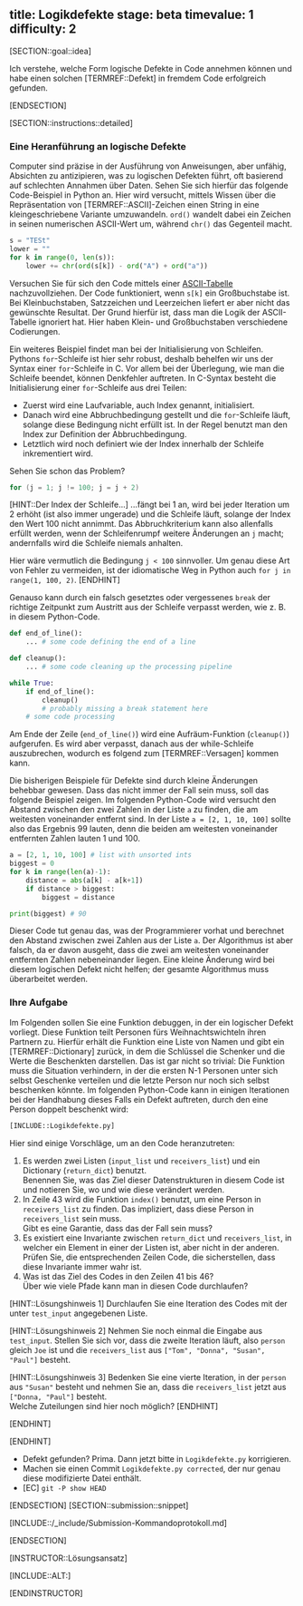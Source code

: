 title: Logikdefekte
stage: beta
timevalue: 1
difficulty: 2
---
[SECTION::goal::idea]

Ich verstehe, welche Form logische Defekte in Code annehmen können und habe einen solchen [TERMREF::Defekt]
in fremdem Code erfolgreich gefunden.

[ENDSECTION]

[SECTION::instructions::detailed]

### Eine Heranführung an logische Defekte

Computer sind präzise in der Ausführung von Anweisungen, aber unfähig, Absichten zu
antizipieren, was zu logischen Defekten führt, oft basierend auf schlechten Annahmen über Daten.
Sehen Sie sich hierfür das folgende Code-Beispiel in Python an.
Hier wird versucht, mittels Wissen über die Repräsentation von [TERMREF::ASCII]-Zeichen
einen String in eine kleingeschriebene Variante umzuwandeln.
`ord()` wandelt dabei ein Zeichen in seinen numerischen ASCII-Wert um, während `chr()` das
Gegenteil macht.

```python
s = "TESt"
lower = ""
for k in range(0, len(s)):
    lower += chr(ord(s[k]) - ord("A") + ord("a"))
```

Versuchen Sie für sich den Code mittels einer
[ASCII-Tabelle](https://www.asciitable.com/) nachzuvollziehen.
Der Code funktioniert, wenn `s[k]` ein Großbuchstabe ist.
Bei Kleinbuchstaben, Satzzeichen und Leerzeichen liefert er aber nicht das gewünschte Resultat.
Der Grund hierfür ist, dass man die Logik der ASCII-Tabelle ignoriert hat.
Hier haben Klein- und Großbuchstaben verschiedene Codierungen.

Ein weiteres Beispiel findet man bei der Initialisierung von Schleifen.
Pythons `for`-Schleife ist hier sehr robust, deshalb behelfen wir uns der Syntax einer 
`for`-Schleife in C.
Vor allem bei der Überlegung, wie man die Schleife beendet, können Denkfehler auftreten.
In C-Syntax besteht die Initialisierung einer `for`-Schleife aus drei Teilen:

- Zuerst wird eine Laufvariable, auch Index genannt, initialisiert.
- Danach wird eine Abbruchbedingung gestellt und die `for`-Schleife läuft, solange diese 
  Bedingung nicht erfüllt ist.
  In der Regel benutzt man den Index zur Definition der Abbruchbedingung.
- Letztlich wird noch definiert wie der Index innerhalb der Schleife inkrementiert wird.

Sehen Sie schon das Problem?

```C
for (j = 1; j != 100; j = j + 2)
```

[HINT::Der Index der Schleife...]
...fängt bei 1 an, wird bei jeder Iteration um 2 erhöht (ist also immer ungerade)
und die Schleife läuft, solange der Index den Wert 100 nicht annimmt.
Das Abbruchkriterium kann also allenfalls erfüllt werden, wenn der Schleifenrumpf weitere
Änderungen an `j` macht;
andernfalls wird die Schleife niemals anhalten.

Hier wäre vermutlich die Bedingung `j < 100` sinnvoller. Um genau diese Art von Fehler
zu vermeiden, ist der idiomatische Weg in Python auch `for j in range(1, 100, 2)`.
[ENDHINT]

Genauso kann durch ein falsch gesetztes oder vergessenes `break`
der richtige Zeitpunkt zum Austritt aus der Schleife verpasst werden,
wie z. B. in diesem Python-Code.

```python
def end_of_line():
    ... # some code defining the end of a line

def cleanup():
    ... # some code cleaning up the processing pipeline

while True:
    if end_of_line():
        cleanup()
        # probably missing a break statement here
    # some code processing
```

Am Ende der Zeile (`end_of_line()`) wird eine Aufräum-Funktion (`cleanup()`) aufgerufen.
Es wird aber verpasst, danach aus der while-Schleife auszubrechen, wodurch es folgend zum 
[TERMREF::Versagen] kommen kann.

Die bisherigen Beispiele für Defekte sind durch kleine Änderungen behebbar gewesen.
Dass das nicht immer der Fall sein muss, soll das folgende Beispiel zeigen.
Im folgenden Python-Code wird versucht den Abstand zwischen den zwei Zahlen in der Liste `a` zu 
finden, die am weitesten voneinander entfernt sind.
In der Liste `a = [2, 1, 10, 100]` sollte also das Ergebnis 99 lauten, denn die beiden am weitesten 
voneinander entfernten Zahlen lauten 1 und 100.

```python
a = [2, 1, 10, 100] # list with unsorted ints
biggest = 0 
for k in range(len(a)-1):
    distance = abs(a[k] - a[k+1])
    if distance > biggest:
        biggest = distance

print(biggest) # 90
```

Dieser Code tut genau das, was der Programmierer vorhat und berechnet den Abstand zwischen zwei 
Zahlen aus der Liste `a`.
Der Algorithmus ist aber falsch, da er davon ausgeht, dass die zwei am weitesten voneinander 
entfernten Zahlen nebeneinander liegen.
Eine kleine Änderung wird bei diesem logischen Defekt nicht helfen; der gesamte Algorithmus muss 
überarbeitet werden.


### Ihre Aufgabe

Im Folgenden sollen Sie eine Funktion debuggen, in der ein logischer Defekt vorliegt.
Diese Funktion teilt Personen fürs Weihnachtswichteln ihren Partnern zu.
Hierfür erhält die Funktion eine Liste von Namen und gibt ein [TERMREF::Dictionary] zurück, 
in dem die Schlüssel die Schenker und die Werte die Beschenkten darstellen.
Das ist gar nicht so trivial: Die Funktion muss die Situation verhindern, 
in der die ersten N-1 Personen unter sich selbst Geschenke verteilen und 
die letzte Person nur noch sich selbst beschenken könnte.
Im folgenden Python-Code kann in einigen Iterationen bei der Handhabung dieses Falls
ein Defekt auftreten, durch den eine Person doppelt beschenkt wird:

```python
[INCLUDE::Logikdefekte.py]
```

Hier sind einige Vorschläge, um an den Code heranzutreten:

1. Es werden zwei Listen (`input_list` und `receivers_list`) und ein Dictionary (`return_dict`) 
   benutzt.  
   Benennen Sie, was das Ziel dieser Datenstrukturen in diesem Code ist und
   notieren Sie, wo und wie diese verändert werden.
2. In Zeile 43 wird die Funktion `index()` benutzt, um eine Person in `receivers_list` zu finden.
   Das impliziert, dass diese Person in `receivers_list` sein muss.  
   Gibt es eine Garantie, dass das der Fall sein muss?
3. Es existiert eine Invariante zwischen `return_dict` und `receivers_list`,
   in welcher ein Element in einer der Listen ist, aber nicht in der anderen.
   Prüfen Sie, die entsprechenden Zeilen Code, die sicherstellen, dass diese Invariante immer
   wahr ist.
4. Was ist das Ziel des Codes in den Zeilen 41 bis 46?  
   Über wie viele Pfade kann man in diesen Code durchlaufen?

[HINT::Lösungshinweis 1]
Durchlaufen Sie eine Iteration des Codes mit der unter `test_input` angegebenen Liste.

[HINT::Lösungshinweis 2]
Nehmen Sie noch einmal die Eingabe aus `test_input`.
Stellen Sie sich vor, dass die zweite Iteration läuft, also `person` gleich `Joe` ist und 
die `receivers_list` aus `["Tom", "Donna", "Susan", "Paul"]` besteht.

[HINT::Lösungshinweis 3]
Bedenken Sie eine vierte Iteration, in der `person` aus `"Susan"` besteht und
nehmen Sie an, dass die `receivers_list` jetzt aus `["Donna, "Paul"]` besteht.  
Welche Zuteilungen sind hier noch möglich?
[ENDHINT]

[ENDHINT]

[ENDHINT]

- Defekt gefunden? Prima. Dann jetzt bitte in `Logikdefekte.py` korrigieren.
- Machen sie einen Commit `Logikdefekte.py corrected`, der nur genau diese modifizierte Datei enthält.
- [EC] `git -P show HEAD`

[ENDSECTION]
[SECTION::submission::snippet]

[INCLUDE::/_include/Submission-Kommandoprotokoll.md]

[ENDSECTION]

[INSTRUCTOR::Lösungsansatz]

[INCLUDE::ALT:]

[ENDINSTRUCTOR]
